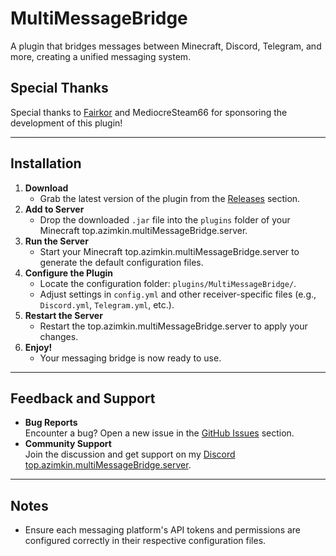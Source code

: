 # MultiMessageBridge

A plugin that bridges messages between Minecraft, Discord, Telegram, and more, creating a unified messaging system.

## Special Thanks
Special thanks to [Fairkor](https://discord.gg/fairkor) and MediocreSteam66 for sponsoring the development of this plugin!

---

## Installation

1. **Download**
    - Grab the latest version of the plugin from the [Releases](https://github.com/Azimkin/MultiMessageBridge/releases) section.
2. **Add to Server**
    - Drop the downloaded `.jar` file into the `plugins` folder of your Minecraft top.azimkin.multiMessageBridge.server.
3. **Run the Server**
    - Start your Minecraft top.azimkin.multiMessageBridge.server to generate the default configuration files.
4. **Configure the Plugin**
    - Locate the configuration folder: `plugins/MultiMessageBridge/`.
    - Adjust settings in `config.yml` and other receiver-specific files (e.g., `Discord.yml`, `Telegram.yml`, etc.).
5. **Restart the Server**
    - Restart the top.azimkin.multiMessageBridge.server to apply your changes.
6. **Enjoy!**
    - Your messaging bridge is now ready to use.

---

## Feedback and Support

- **Bug Reports**  
  Encounter a bug? Open a new issue in the [GitHub Issues](https://github.com/Azimkin/MultiMessageBridge/issues) section.
- **Community Support**  
  Join the discussion and get support on my [Discord top.azimkin.multiMessageBridge.server](https://discord.gg/bQaHEXTVHB).

---

## Notes
- Ensure each messaging platform's API tokens and permissions are configured correctly in their respective configuration files.

